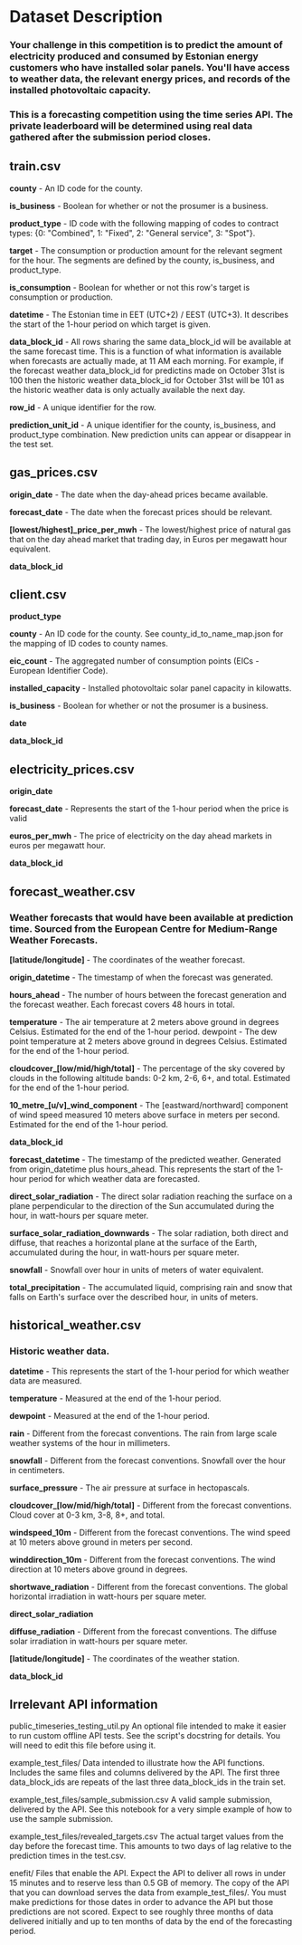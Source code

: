 # Dataset Description

### Your challenge in this competition is to predict the amount of electricity produced and consumed by Estonian energy customers who have installed solar panels. You'll have access to weather data, the relevant energy prices, and records of the installed photovoltaic capacity.

### This is a forecasting competition using the time series API. The private leaderboard will be determined using real data gathered after the submission period closes.

## train.csv
**county** - An ID code for the county.

**is_business** - Boolean for whether or not the prosumer is a business.

**product_type** - ID code with the following mapping of codes to contract types: {0: "Combined", 1: "Fixed", 2: "General service", 3: "Spot"}.

**target** - The consumption or production amount for the relevant segment for the hour. The segments are defined by the county, is_business, and product_type.

**is_consumption** - Boolean for whether or not this row's target is consumption or production.

**datetime** - The Estonian time in EET (UTC+2) / EEST (UTC+3). It describes the start of the 1-hour period on which target is given.

**data_block_id** - All rows sharing the same data_block_id will be available at the same forecast time. This is a function of what information is available when forecasts are actually made, at 11 AM each morning. For example, if the forecast weather data_block_id for predictins made on October 31st is 100 then the historic weather data_block_id for October 31st will be 101 as the historic weather data is only actually available the next day.

**row_id** - A unique identifier for the row.

**prediction_unit_id** - A unique identifier for the county, is_business, and product_type combination. New prediction units can appear or disappear in the test set.

## gas_prices.csv

**origin_date** - The date when the day-ahead prices became available.

**forecast_date** - The date when the forecast prices should be relevant.

**[lowest/highest]_price_per_mwh** - The lowest/highest price of natural gas that on the day ahead market that trading day, in Euros per megawatt hour equivalent.

**data_block_id**

## client.csv

**product_type**

**county** - An ID code for the county. See county_id_to_name_map.json for the mapping of ID codes to county names.

**eic_count** - The aggregated number of consumption points (EICs - European Identifier Code).

**installed_capacity** - Installed photovoltaic solar panel capacity in kilowatts.

**is_business** - Boolean for whether or not the prosumer is a business.

**date**

**data_block_id**

## electricity_prices.csv

**origin_date**

**forecast_date** - Represents the start of the 1-hour period when the price is valid

**euros_per_mwh** - The price of electricity on the day ahead markets in euros per megawatt hour.

**data_block_id**

## forecast_weather.csv 
### Weather forecasts that would have been available at prediction time. Sourced from the European Centre for Medium-Range Weather Forecasts.

**[latitude/longitude]** - The coordinates of the weather forecast.

**origin_datetime** - The timestamp of when the forecast was generated.

**hours_ahead** - The number of hours between the forecast generation and the forecast weather. Each forecast covers 48 hours in total.

**temperature** - The air temperature at 2 meters above ground in degrees Celsius. Estimated for the end of the 1-hour period.
dewpoint - The dew point temperature at 2 meters above ground in degrees Celsius. Estimated for the end of the 1-hour period.

**cloudcover_[low/mid/high/total]** - The percentage of the sky covered by clouds in the following altitude bands: 0-2 km, 2-6, 6+, and total. Estimated for the end of the 1-hour period.

**10_metre_[u/v]_wind_component** - The [eastward/northward] component of wind speed measured 10 meters above surface in meters per second. Estimated for the end of the 1-hour period.

**data_block_id**

**forecast_datetime** - The timestamp of the predicted weather. Generated from origin_datetime plus hours_ahead. This represents the start of the 1-hour period for which weather data are forecasted.

**direct_solar_radiation** - The direct solar radiation reaching the surface on a plane perpendicular to the direction of the Sun accumulated during the hour, in watt-hours per square meter.

**surface_solar_radiation_downwards** - The solar radiation, both direct and diffuse, that reaches a horizontal plane at the surface of the Earth, accumulated during the hour, in watt-hours per square meter.

**snowfall** - Snowfall over hour in units of meters of water equivalent.

**total_precipitation** - The accumulated liquid, comprising rain and snow that falls on Earth's surface over the described hour, in units of meters.

## historical_weather.csv 
### Historic weather data.

**datetime** - This represents the start of the 1-hour period for which weather data are measured.

**temperature** - Measured at the end of the 1-hour period.

**dewpoint** - Measured at the end of the 1-hour period.

**rain** - Different from the forecast conventions. The rain from large scale weather systems of the hour in millimeters.

**snowfall** - Different from the forecast conventions. Snowfall over the hour in centimeters.

**surface_pressure** - The air pressure at surface in hectopascals.

**cloudcover_[low/mid/high/total]** - Different from the forecast conventions. Cloud cover at 0-3 km, 3-8, 8+, and total.

**windspeed_10m** - Different from the forecast conventions. The wind speed at 10 meters above ground in meters per second.

**winddirection_10m** - Different from the forecast conventions. The wind direction at 10 meters above ground in degrees.

**shortwave_radiation** - Different from the forecast conventions. The global horizontal irradiation in watt-hours per square meter.

**direct_solar_radiation**

**diffuse_radiation** - Different from the forecast conventions. The diffuse solar irradiation in watt-hours per square meter.

**[latitude/longitude]** - The coordinates of the weather station.

**data_block_id**

## Irrelevant API information

public_timeseries_testing_util.py An optional file intended to make it easier to run custom offline API tests. See the script's docstring for details. You will need to edit this file before using it.

example_test_files/ Data intended to illustrate how the API functions. Includes the same files and columns delivered by the API. The first three data_block_ids are repeats of the last three data_block_ids in the train set.

example_test_files/sample_submission.csv A valid sample submission, delivered by the API. See this notebook for a very simple example of how to use the sample submission.

example_test_files/revealed_targets.csv The actual target values from the day before the forecast time. This amounts to two days of lag relative to the prediction times in the test.csv.

enefit/ Files that enable the API. Expect the API to deliver all rows in under 15 minutes and to reserve less than 0.5 GB of memory. The copy of the API that you can download serves the data from example_test_files/. You must make predictions for those dates in order to advance the API but those predictions are not scored. Expect to see roughly three months of data delivered initially and up to ten months of data by the end of the forecasting period.